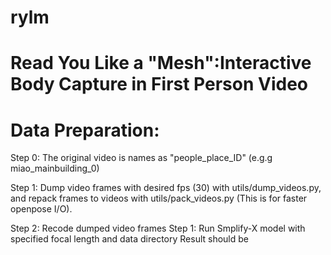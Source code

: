 # rylm
# Read You Like a "Mesh":Interactive Body Capture in First Person Video

# Data Preparation:
Step 0: The original video is names as "people_place_ID" (e.g.g miao_mainbuilding_0)

Step 1: Dump video frames with desired fps (30) with utils/dump_videos.py, and repack frames to videos with utils/pack_videos.py (This is for faster openpose I/O).

Step 2: Recode dumped video frames 
Step 1: Run Smplify-X model with specified focal length and data directory
Result should be 
